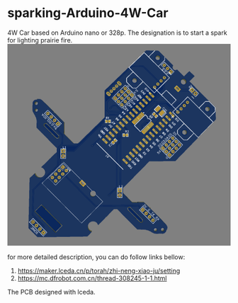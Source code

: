 # sparking-Arduino-4W-Car
4W Car based on Arduino nano or 328p. The designation is to start a spark for lighting prairie fire.
![image](https://github.com/Torah/sparking-Arduino-4W-Car/blob/main/The%20Car/3D.png)

for more detailed description, you can do follow links bellow:
1. https://maker.lceda.cn/p/torah/zhi-neng-xiao-ju/setting
2. https://mc.dfrobot.com.cn/thread-308245-1-1.html

The PCB designed with lceda.
